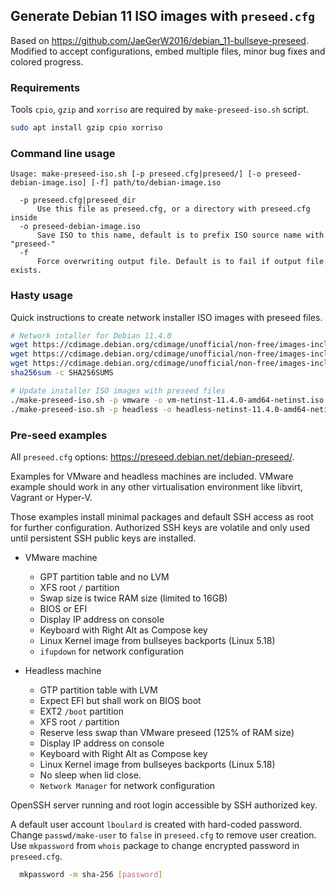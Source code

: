 
## Generate Debian 11 ISO images with `preseed.cfg`

Based on <https://github.com/JaeGerW2016/debian_11-bullseye-preseed>.
Modified to accept configurations, embed multiple files, minor bug fixes and
colored progress.

### Requirements

Tools `cpio`, `gzip` and `xorriso` are required by `make-preseed-iso.sh` script.

```sh
sudo apt install gzip cpio xorriso
```

### Command line usage

```text
Usage: make-preseed-iso.sh [-p preseed.cfg|preseed/] [-o preseed-debian-image.iso] [-f] path/to/debian-image.iso

  -p preseed.cfg|preseed_dir
      Use this file as preseed.cfg, or a directory with preseed.cfg inside
  -o preseed-debian-image.iso
      Save ISO to this name, default is to prefix ISO source name with "preseed-"
  -f
      Force overwriting output file. Default is to fail if output file exists.
```


### Hasty usage

Quick instructions to create network installer ISO images with preseed files.

```sh
# Network intaller for Debian 11.4.0
wget https://cdimage.debian.org/cdimage/unofficial/non-free/images-including-firmware/11.4.0+nonfree/amd64/iso-cd/SHA256SUMS
wget https://cdimage.debian.org/cdimage/unofficial/non-free/images-including-firmware/11.4.0+nonfree/amd64/iso-cd/SHA256SUMS.sign
wget https://cdimage.debian.org/cdimage/unofficial/non-free/images-including-firmware/11.4.0+nonfree/amd64/iso-cd/firmware-11.4.0-amd64-netinst.iso
sha256sum -c SHA256SUMS

# Update installer ISO images with preseed files
./make-preseed-iso.sh -p vmware -o vm-netinst-11.4.0-amd64-netinst.iso firmware-11.4.0-amd64-netinst.iso
./make-preseed-iso.sh -p headless -o headless-netinst-11.4.0-amd64-netinst.iso firmware-11.4.0-amd64-netinst.iso
```


### Pre-seed examples

All `preseed.cfg` options: <https://preseed.debian.net/debian-preseed/>.

Examples for VMware and headless machines are included. VMware example should
work in any other virtualisation environment like libvirt, Vagrant or Hyper-V.

Those examples install minimal packages and default SSH access as root for
further configuration. Authorized SSH keys are volatile and only used until
persistent SSH public keys are installed.

- VMware machine
    - GPT partition table and no LVM
    - XFS root `/` partition
    - Swap size is twice RAM size (limited to 16GB)
    - BIOS or EFI
    - Display IP address on console
    - Keyboard with Right Alt as Compose key
    - Linux Kernel image from bullseyes backports (Linux 5.18)
    - `ifupdown` for network configuration

- Headless machine
    - GTP partition table with LVM
    - Expect EFI but shall work on BIOS boot
    - EXT2 `/boot` partition
    - XFS root `/` partition
    - Reserve less swap than VMware preseed (125% of RAM size)
    - Display IP address on console
    - Keyboard with Right Alt as Compose key
    - Linux Kernel image from bullseyes backports (Linux 5.18)
    - No sleep when lid close.
    - `Network Manager` for network configuration

OpenSSH server running and root login accessible by SSH authorized key.

A default user account `lboulard` is created with hard-coded password.
Change `passwd/make-user` to `false` in `preseed.cfg` to remove user creation.
Use `mkpassword` from `whois` package to change encrypted password in
`preseed.cfg`.

```sh
  mkpassword -m sha-256 [password]
```
